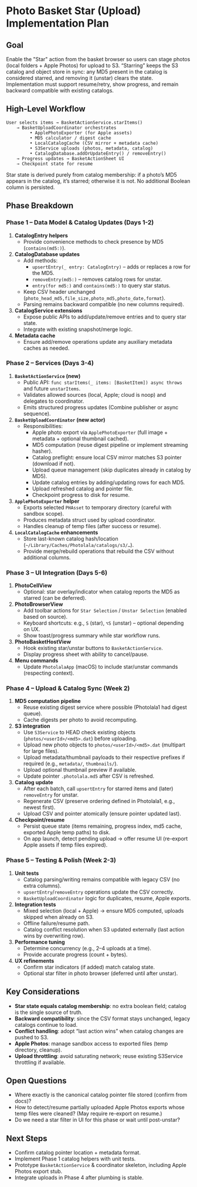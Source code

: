# Photo Basket Star (Upload) Implementation Plan

## Goal
Enable the "Star" action from the basket browser so users can stage photos (local folders + Apple Photos) for upload to S3. “Starring” keeps the S3 catalog and object store in sync: any MD5 present in the catalog is considered starred, and removing it (unstar) clears the state. Implementation must support resume/retry, show progress, and remain backward compatible with existing catalogs.

## High-Level Workflow
```
User selects items → BasketActionService.starItems()
    → BasketUploadCoordinator orchestrates
         • ApplePhotoExporter (for Apple assets)
         • MD5 calculator / digest cache
         • LocalCatalogCache (CSV mirror + metadata cache)
         • S3Service uploads (photos, metadata, catalog)
         • CatalogDatabase.addOrUpdateEntry() / removeEntry()
    → Progress updates → BasketActionSheet UI
    → Checkpoint state for resume
```

Star state is derived purely from catalog membership: if a photo’s MD5 appears in the catalog, it’s starred; otherwise it is not. No additional Boolean column is persisted.

## Phase Breakdown

### Phase 1 – Data Model & Catalog Updates (Days 1-2)
1. **CatalogEntry helpers**
   - Provide convenience methods to check presence by MD5 (`contains(md5:)`).
2. **CatalogDatabase updates**
   - Add methods:
     - `upsertEntry(_ entry: CatalogEntry)` – adds or replaces a row for the MD5.
     - `removeEntry(md5:)` – removes catalog rows for unstar.
     - `entry(for md5:)` and `contains(md5:)` to query star status.
   - Keep CSV header unchanged (`photo_head_md5,file_size,photo_md5,photo_date,format`).
   - Parsing remains backward compatible (no new columns required).
3. **CatalogService extensions**
   - Expose public APIs to add/update/remove entries and to query star state.
   - Integrate with existing snapshot/merge logic.
4. **Metadata cache**
   - Ensure add/remove operations update any auxiliary metadata caches as needed.

### Phase 2 – Services (Days 3-4)
1. **`BasketActionService` (new)**
   - Public API: `func starItems(_ items: [BasketItem]) async throws` and future `unstarItems`.
   - Validates allowed sources (local, Apple; cloud is noop) and delegates to coordinator.
   - Emits structured progress updates (Combine publisher or async sequence).
2. **`BasketUploadCoordinator` (new actor)**
   - Responsibilities:
     - Apple photo export via `ApplePhotoExporter` (full image + metadata + optional thumbnail cached).
     - MD5 computation (reuse digest pipeline or implement streaming hasher).
     - Catalog preflight: ensure local CSV mirror matches S3 pointer (download if not).
     - Upload queue management (skip duplicates already in catalog by MD5).
     - Update catalog entries by adding/updating rows for each MD5.
     - Upload refreshed catalog and pointer file.
     - Checkpoint progress to disk for resume.
3. **`ApplePhotoExporter` helper**
   - Exports selected `PHAsset` to temporary directory (careful with sandbox scope).
   - Produces metadata struct used by upload coordinator.
   - Handles cleanup of temp files (after success or resume).
4. **`LocalCatalogCache` enhancements**
   - Store last-known catalog hash/location (`~/Library/Caches/Photolala/catalogs/s3/…`).
   - Provide merge/rebuild operations that rebuild the CSV without additional columns.

### Phase 3 – UI Integration (Days 5-6)
1. **PhotoCellView**
   - Optional: star overlay/indicator when catalog reports the MD5 as starred (can be deferred).
2. **PhotoBrowserView**
   - Add toolbar actions for `Star Selection` / `Unstar Selection` (enabled based on source).
   - Keyboard shortcuts: e.g., `S` (star), `⌥S` (unstar) – optional depending on UX.
   - Show toast/progress summary while star workflow runs.
3. **PhotoBasketHostView**
   - Hook existing star/unstar buttons to `BasketActionService`.
   - Display progress sheet with ability to cancel/pause.
4. **Menu commands**
   - Update `PhotolalaApp` (macOS) to include star/unstar commands (respecting context).

### Phase 4 – Upload & Catalog Sync (Week 2)
1. **MD5 computation pipeline**
   - Reuse existing digest service where possible (Photolala1 had digest queue).
   - Cache digests per photo to avoid recomputing.
2. **S3 integration**
   - Use `S3Service` to HEAD check existing objects (`photos/<userId>/<md5>.dat`) before uploading.
   - Upload new photo objects to `photos/<userId>/<md5>.dat` (multipart for large files).
   - Upload metadata/thumbnail payloads to their respective prefixes if required (e.g., `metadata/`, `thumbnails/`).
   - Upload optional thumbnail preview if available.
   - Update pointer `.photolala.md5` after CSV is refreshed.
3. **Catalog update**
   - After each batch, call `upsertEntry` for starred items and (later) `removeEntry` for unstar.
   - Regenerate CSV (preserve ordering defined in Photolala1, e.g., newest first).
   - Upload CSV and pointer atomically (ensure pointer updated last).
4. **Checkpoint/resume**
   - Persist queue state (items remaining, progress index, md5 cache, exported Apple temp paths) to disk.
   - On app launch, detect pending upload -> offer resume UI (re-export Apple assets if temp files expired).

### Phase 5 – Testing & Polish (Week 2-3)
1. **Unit tests**
   - Catalog parsing/writing remains compatible with legacy CSV (no extra columns).
   - `upsertEntry`/`removeEntry` operations update the CSV correctly.
   - `BasketUploadCoordinator` logic for duplicates, resume, Apple exports.
2. **Integration tests**
   - Mixed selection (local + Apple) -> ensure MD5 computed, uploads skipped when already on S3.
   - Offline failure/resume path.
   - Catalog conflict resolution when S3 updated externally (last action wins by overwriting row).
3. **Performance tuning**
   - Determine concurrency (e.g., 2–4 uploads at a time).
   - Provide accurate progress (count + bytes).
4. **UX refinements**
   - Confirm star indicators (if added) match catalog state.
   - Optional star filter in photo browser (deferred until after unstar).

## Key Considerations
- **Star state equals catalog membership**: no extra boolean field; catalog is the single source of truth.
- **Backward compatibility**: since the CSV format stays unchanged, legacy catalogs continue to load.
- **Conflict handling**: adopt “last action wins” when catalog changes are pushed to S3.
- **Apple Photos**: manage sandbox access to exported files (temp directory, cleanup).
- **Upload throttling**: avoid saturating network; reuse existing S3Service throttling if available.

## Open Questions
- Where exactly is the canonical catalog pointer file stored (confirm from docs)?
- How to detect/resume partially uploaded Apple Photos exports whose temp files were cleaned? (May require re-export on resume.)
- Do we need a star filter in UI for this phase or wait until post-unstar?

## Next Steps
- Confirm catalog pointer location + metadata format.
- Implement Phase 1 catalog helpers with unit tests.
- Prototype `BasketActionService` & coordinator skeleton, including Apple Photos export stub.
- Integrate uploads in Phase 4 after plumbing is stable.
